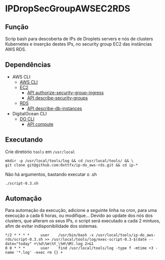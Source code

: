 # IPDropSecGroupAWSEC2RDS

## Função
 Scrip bash para descoberta de IPs de Droplets servers e nós de clusters Kubernetes e inserção destes IPs, no security group EC2 das instâncias AWS RDS.

## Dependências

- AWS CLI
  - [AWS CLI](https://docs.aws.amazon.com/cli/latest/userguide/getting-started-install.html)
  - [EC2](https://docs.aws.amazon.com/cli/latest/reference/ec2/)
    - [API authorize-security-group-ingress](https://docs.aws.amazon.com/cli/latest/reference/ec2/authorize-security-group-ingress.html)
    - [API describe-security-groups](https://docs.aws.amazon.com/cli/latest/reference/ec2/describe-security-groups.html)
  - [RDS](https://docs.aws.amazon.com/cli/latest/reference/rds/)
    - [API describe-db-instances](https://docs.aws.amazon.com/cli/latest/reference/rds/describe-db-instances.html)
- DigitalOcean CLI
  - [DO CLI](https://docs.digitalocean.com/reference/doctl/how-to/install/)
    - [API compute](https://docs.digitalocean.com/reference/doctl/reference/compute/)

## Executando

 Crie diretório `tools` em  `/usr/local` 
```
mkdir -p /usr/local/tools/log && cd /usr/local/tools/ && \
git clone git@github.com:0xttfx/ip-do_aws-rds.git && cd ip-*
```

 Não há argumentos, bastando executar o .sh
```
./script-0.3.sh
```

## Automação 

 Para automação da execução, adicione a seguinte linha na cron, para uma execução a cada 6 horas, ou modifique...
 Devido ao update dos nós dos clusters, que alteram os seus IPs, o script será executado a cada 2 mintuos, afim de evitar indisponibilidade dos sistemas.
```
*/2 * * * * 	user	/usr/bin/bash -x /usr/local/tools/ip-do_aws-rds/script-0.3.sh >> /usr/local/tools/log/exec-script-0.3-$(date --date="today" +\%d\%m\%Y_\%H\%M).log 2>&1
0 0 * * *       user	find /usr/local/tools/log -type f -mtime +3 -name '*.log' -exec rm {} +
```
